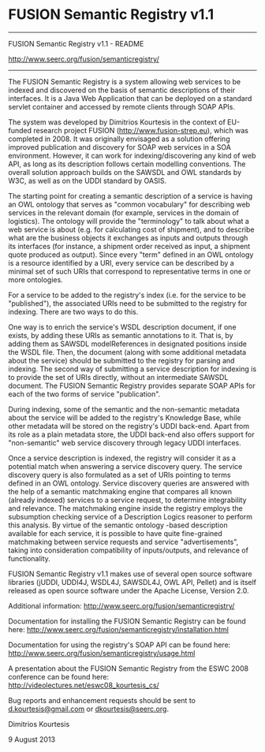 FUSION Semantic Registry v1.1
========

*******************************************************************************

FUSION Semantic Registry v1.1 - README

http://www.seerc.org/fusion/semanticregistry/

*******************************************************************************

The FUSION Semantic Registry is a system allowing web services to be indexed 
and discovered on the basis of semantic descriptions of their interfaces. It is 
a Java Web Application that can be deployed on a standard servlet container and 
accessed by remote clients through SOAP APIs. 

The system was developed by Dimitrios Kourtesis in the context of EU-funded
research project FUSION (http://www.fusion-strep.eu), which was completed in 
2008. It was originally envisaged as a solution offering improved publication 
and discovery for SOAP web services in a SOA environment. However, it can work 
for indexing/discovering any kind of web API, as long as its description follows 
certain modelling conventions. The overall solution approach builds on the 
SAWSDL and OWL standards by W3C, as well as on the UDDI standard by OASIS. 

The starting point for creating a semantic description of a service is having 
an OWL ontology that serves as "common vocabulary" for describing web services 
in the relevant domain (for example, services in the domain of logistics). The 
ontology will provide the "terminology" to talk about what a web service is 
about (e.g. for calculating cost of shipment), and to describe what are the 
business objects it exchanges as inputs and outputs through its interfaces (for 
instance, a shipment order received as input, a shipment quote produced as 
output). Since every "term" defined in an OWL ontology is a resource identified 
by a URI, every service can be described by a minimal set of such URIs that
correspond to representative terms in one or more ontologies. 

For a service to be added to the registry's index (i.e. for the service to be 
"published"), the associated URIs need to be submitted to the registry for 
indexing. There are two ways to do this. 

One way is to enrich the service's WSDL description document, if one exists, by 
adding these URIs as semantic annotations to it. That is, by adding them as 
SAWSDL modelReferences in designated positions inside the WSDL file. Then, the 
document (along with some additional metadata about the service) should be 
submitted to the registry for parsing and indexing. The second way of submitting 
a service description for indexing is to provide the set of URIs directly, 
without an intermediate SAWSDL document. The FUSION Semantic Registry provides 
separate SOAP APIs for each of the two forms of service "publication". 

During indexing, some of the semantic and the non-semantic metadata about the 
service will be added to the registry's Knowledge Base, while other metadata will 
be stored on the registry's UDDI back-end. Apart from its role as a plain 
metadata store, the UDDI back-end also offers support for "non-semantic" web 
service discovery through legacy UDDI interfaces. 

Once a service description is indexed, the registry will consider it as a 
potential match when answering a service discovery query. The service discovery 
query is also formulated as a set of URIs pointing to terms defined in an OWL 
ontology. Service discovery queries are answered with the help of a semantic 
matchmaking engine that compares all known (already indexed) services to a 
service request, to determine integrability and relevance. The matchmaking engine 
inside the registry employs the subsumption checking service of a Description 
Logics reasoner to perform this analysis. By virtue of the semantic ontology
-based description available for each service, it is possible to have quite 
fine-grained matchmaking between service requests and service "advertisements", 
taking into consideration compatibility of inputs/outputs, and relevance of 
functionality. 

FUSION Semantic Registry v1.1 makes use of several open source software 
libraries (jUDDI, UDDI4J, WSDL4J, SAWSDL4J, OWL API, Pellet) and is itself 
released as open source software under the Apache License, Version 2.0. 

Additional information: http://www.seerc.org/fusion/semanticregistry/

Documentation for installing the FUSION Semantic Registry can be found here:
http://www.seerc.org/fusion/semanticregistry/installation.html

Documentation for using the registry's SOAP API can be found here:
http://www.seerc.org/fusion/semanticregistry/usage.html

A presentation about the FUSION Semantic Registry from the ESWC 2008 conference 
can be found here: http://videolectures.net/eswc08_kourtesis_cs/

Bug reports and enhancement requests should be sent to d.kourtesis@gmail.com or 
dkourtesis@seerc.org.


Dimitrios Kourtesis

9 August 2013